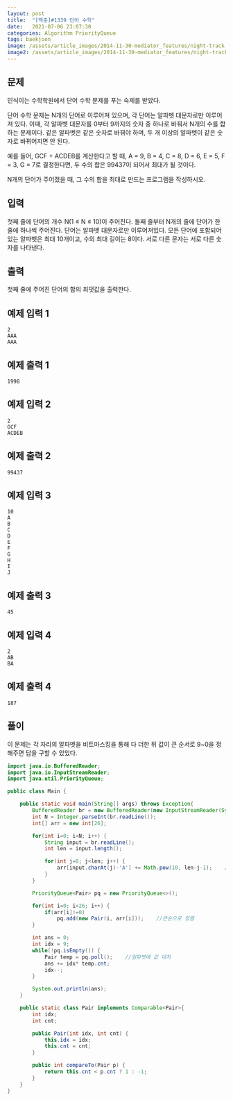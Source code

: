 ```yaml
---
layout: post
title:  "[백준]#1339 단어 수학"
date:   2021-07-06 23:07:30
categories: Algorithm PriorityQueue
tags: baekjoon
image: /assets/article_images/2014-11-30-mediator_features/night-track.JPG
image2: /assets/article_images/2014-11-30-mediator_features/night-track-mobile.JPG
---
```


문제
--------------------

민식이는 수학학원에서 단어 수학 문제를 푸는 숙제를 받았다.

단어 수학 문제는 N개의 단어로 이루어져 있으며, 각 단어는 알파벳 대문자로만 이루어져 있다. 이때, 각 알파벳 대문자를 0부터 9까지의 숫자 중 하나로 바꿔서 N개의 수를 합하는 문제이다. 같은 알파벳은 같은 숫자로 바꿔야 하며, 두 개 이상의 알파벳이 같은 숫자로 바뀌어지면 안 된다.

예를 들어, GCF + ACDEB를 계산한다고 할 때, A = 9, B = 4, C = 8, D = 6, E = 5, F = 3, G = 7로 결정한다면, 두 수의 합은 99437이 되어서 최대가 될 것이다.

N개의 단어가 주어졌을 때, 그 수의 합을 최대로 만드는 프로그램을 작성하시오.

입력
---------------------------

첫째 줄에 단어의 개수 N(1 ≤ N ≤ 10)이 주어진다. 둘째 줄부터 N개의 줄에 단어가 한 줄에 하나씩 주어진다. 단어는 알파벳 대문자로만 이루어져있다. 모든 단어에 포함되어 있는 알파벳은 최대 10개이고, 수의 최대 길이는 8이다. 서로 다른 문자는 서로 다른 숫자를 나타낸다.

출력
----------------

첫째 줄에 주어진 단어의 합의 최댓값을 출력한다.

예제 입력 1 
----------------------

```
2
AAA
AAA
```

예제 출력 1 
------------------------

```
1998
```

예제 입력 2
----------------------

```
2
GCF
ACDEB
```

예제 출력 2
------------------------

```
99437
```

예제 입력 3
----------------------

```
10
A
B
C
D
E
F
G
H
I
J
```

예제 출력 3
------------------------

```
45
```

예제 입력 4
----------------------

```
2
AB
BA
```

예제 출력 4
------------------------

```
187
```

풀이
--------------------------

이 문제는 각 자리의 알파벳을 비트마스킹을 통해 다 더한 뒤 값이 큰 순서로 9~0을 정해주면 답을 구할 수 있었다.

```java
import java.io.BufferedReader;
import java.io.InputStreamReader;
import java.util.PriorityQueue;

public class Main {

    public static void main(String[] args) throws Exception{
        BufferedReader br = new BufferedReader(new InputStreamReader(System.in));
        int N = Integer.parseInt(br.readLine());
        int[] arr = new int[26];

        for(int i=0; i<N; i++) {
            String input = br.readLine();
            int len = input.length();

            for(int j=0; j<len; j++) {
                arr[input.charAt(j)-'A'] += Math.pow(10, len-j-1);    //ex) ABC -> A = 100, B = 10, C = 1
            }
        }

        PriorityQueue<Pair> pq = new PriorityQueue<>();

        for(int i=0; i<26; i++) {
            if(arr[i]!=0)
                pq.add(new Pair(i, arr[i]));    //큰순으로 정렬
        }

        int ans = 0;
        int idx = 9;
        while(!pq.isEmpty()) {
            Pair temp = pq.poll();    //알파벳에 값 대치
            ans += idx* temp.cnt;
            idx--;
        }

        System.out.println(ans);
    }

    public static class Pair implements Comparable<Pair>{
        int idx;
        int cnt;

        public Pair(int idx, int cnt) {
            this.idx = idx;
            this.cnt = cnt;
        }

        public int compareTo(Pair p) {
            return this.cnt < p.cnt ? 1 : -1;
        }
    }
}
```
